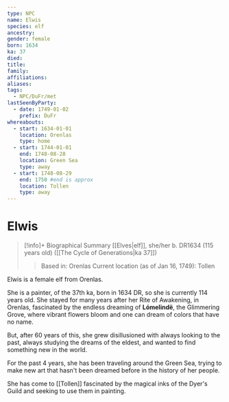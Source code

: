 ```yaml
---
type: NPC
name: Elwis
species: elf
ancestry: 
gender: female
born: 1634
ka: 37
died: 
title: 
family: 
affiliations: 
aliases: 
tags:
  - NPC/DuFr/met
lastSeenByParty:
  - date: 1749-01-02
    prefix: DuFr
whereabouts:
  - start: 1634-01-01
    location: Orenlas
    type: home
  - start: 1744-01-01
    end: 1748-08-28
    location: Green Sea
    type: away
  - start: 1748-08-29
    end: 1750 #end is approx
    location: Tollen
    type: away
---
```

# Elwis
>[!info]+ Biographical Summary
>[[Elves|elf]], she/her
>b. DR1634 (115 years old) ([[The Cycle of Generations|ka 37]])
>> Based in: Orenlas
>> Current location (as of Jan 16, 1749): Tollen

Elwis is a female elf from Orenlas. 

She is a painter, of the 37th ka, born in 1634 DR, so she is currently 114 years old. She stayed for many years after her Rite of Awakening, in Orenlas, fascinated by the endless dreaming of **Lómelindë**, the Glimmering Grove, where vibrant flowers bloom and one can dream of colors that have no name. 

But, after 60 years of this, she grew disillusioned with always looking to the past, always studying the dreams of the eldest, and wanted to find something new in the world. 

For the past 4 years, she has been traveling around the Green Sea, trying to make new art that hasn't been dreamed before in the history of her people. 

She has come to [[Tollen]] fascinated by the magical inks of the Dyer's Guild and seeking to use them in painting. 

